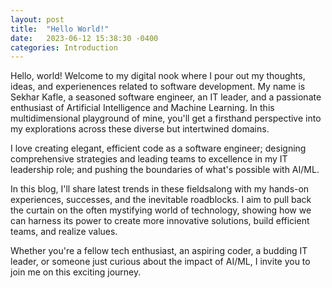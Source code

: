 ```yaml
---
layout: post
title:  "Hello World!"
date:   2023-06-12 15:38:30 -0400
categories: Introduction
---
```

Hello, world! Welcome to my digital nook where I pour out my thoughts, ideas, and experienences related to software development. My name is Sekhar Kafle, a seasoned software engineer, an IT leader, and a passionate enthusiast of Artificial Intelligence and Machine Learning. In this multidimensional playground of mine, you'll get a firsthand perspective into my explorations across these diverse but intertwined domains.

I love creating elegant, efficient code as a software engineer; designing comprehensive strategies and leading teams to excellence in my IT leadership role; and pushing the boundaries of what's possible with AI/ML. 

In this blog, I'll share latest trends in these fieldsalong with my hands-on experiences, successes, and the inevitable roadblocks. I aim to pull back the curtain on the often mystifying world of technology, showing how we can harness its power to create more innovative solutions, build efficient teams, and realize values.

Whether you're a fellow tech enthusiast, an aspiring coder, a budding IT leader, or someone just curious about the impact of AI/ML, I invite you to join me on this exciting journey. 